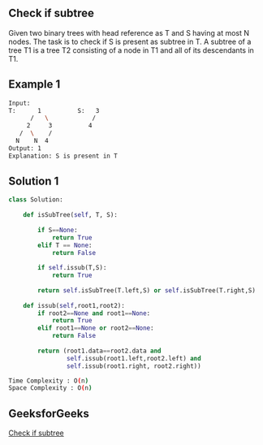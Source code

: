 ## Check if subtree
Given two binary trees with head reference as T and S having at most N nodes. The task is to check if S is present as subtree in T.
A subtree of a tree T1 is a tree T2 consisting of a node in T1 and all of its descendants in T1.

   
## Example 1


```bash
Input:
T:      1          S:   3
      /   \            /
     2     3          4
   /  \    /
  N    N  4
Output: 1 
Explanation: S is present in T

```


## Solution 1 

```Python
class Solution:
    
    def isSubTree(self, T, S):
        
        if S==None:
            return True
        elif T == None:
            return False
            
        if self.issub(T,S):
            return True
            
        return self.isSubTree(T.left,S) or self.isSubTree(T.right,S)
        
    def issub(self,root1,root2):
        if root2==None and root1==None:
            return True
        elif root1==None or root2==None:
            return False
            
        return (root1.data==root2.data and 
                self.issub(root1.left,root2.left) and 
                self.issub(root1.right, root2.right))
```
```bash
Time Complexity : O(n)
Space Complexity : O(n)
```

## GeeksforGeeks

[Check if subtree](https://practice.geeksforgeeks.org/problems/check-if-subtree/1?page=1&difficulty[]=1&difficulty[]=2&company[]=Amazon&company[]=Microsoft&company[]=Adobe&company[]=Facebook&category[]=Tree&sortBy=submissions)
